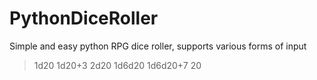 # PythonDiceRoller
Simple and easy python RPG dice roller, supports various forms of input

> 1d20
> 1d20+3
> 2d20
> 1d6d20
> 1d6d20+7
> 20
